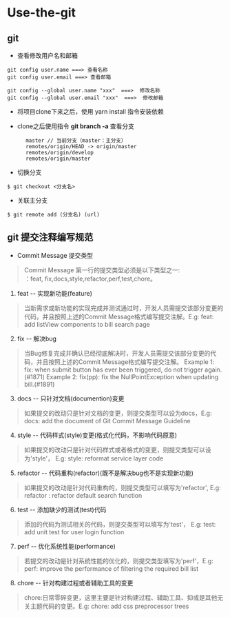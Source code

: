 # Use-the-git
## git
* 查看修改用户名和邮箱
```
git config user.name ===> 查看名称
git config user.email ===> 查看邮箱

git config --global user.name "xxx"  ===>  修改名称
git config --global user.email "xxx"  ===>  修改邮箱
```
* 将项目clone下来之后，使用 yarn install 指令安装依赖

* clone之后使用指令 **git branch -a** 查看分支
```
      master // 当前分支（master：主分支）
      remotes/origin/HEAD -> origin/master
      remotes/origin/develop
      remotes/origin/master
```
* 切换分支

```
$ git checkout <分支名>
```

* 关联主分支
```
$ git remote add (分支名) (url)
```

## git 提交注释编写规范
* Commit Message 提交类型
> Commit Message 第一行的提交类型必须是以下类型之一:<br/>：feat, fix,docs,style,refactor,perf,test,chore。

1. feat -- 实现新功能(feature)
> 当新需求或新功能的实现完成并测试通过时，开发人员需提交该部分变更的代码，并且按照上述的Commit Message格式编写提交注解。E.g: feat: add listView components to bill search page

2. fix -- 解决bug
> 当Bug修复完成并确认已经彻底解决时，开发人员需提交该部分变更的代码，并且按照上述的Commit Message格式编写提交注解。 Example 1: fix: when submit button has ever been triggered, do not trigger again.(#1871) Example 2: fix(pp): fix the NullPointException when updating bill.(#1891)

3. docs -- 只针对文档(documention)变更
> 如果提交的改动只是针对文档的变更，则提交类型可以设为docs，E.g: docs: add the document of Git Commit Message Guideline

4. style -- 代码样式(style)变更(格式化代码，不影响代码原意)
>如果提交的改动只是针对代码样式或者格式的变更，则提交类型可以设为'style'， E.g: style: reformat service layer code

5. refactor -- 代码重构(refactor)(既不是解决bug也不是实现新功能)
> 如果提交的改动是针对代码重构的，则提交类型可以填写为'refactor', E.g: refactor : refactor default search function

6. test -- 添加缺少的测试(test)代码
> 添加的代码为测试相关的代码，则提交类型可以填写为'test'， E.g: test: add unit test for user login function

7. perf -- 优化系统性能(performance)
> 若提交的改动是针对系统性能的优化的，则提交类型填写为'perf'，E.g: perf: improve the performance of filtering the required bill list

8. chore -- 针对构建过程或者辅助工具的变更 
> chore:日常零碎变更，这里主要是针对构建过程、辅助工具、抑或是其他无关主题代码的变更。E.g: chore: add css preprocessor trees

